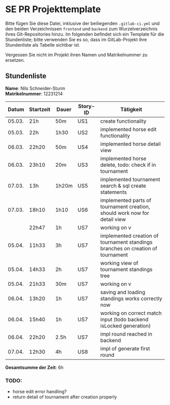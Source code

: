 # SE PR Projekttemplate

Bitte fügen Sie diese Datei, inklusive der beiliegenden `.gitlab-ci.yml` und den beiden Verzeichnissen `frontend` und `backend` zum Wurzelverzeichnis ihres Git-Repositories hinzu.
Im folgenden befindet sich ein Template für die Stundenliste; bitte verwenden Sie es so, dass im GitLab-Projekt ihre Stundenliste als Tabelle sichtbar ist.

Vergessen Sie nicht im Projekt ihren Namen und Matrikelnummer zu ersetzen.

## Stundenliste

**Name**: Nils Schneider-Sturm\
**Matrikelnummer**: 12231214


| Datum  | Startzeit | Dauer | Story-ID | Tätigkeit                                                                       |
|--------|-----------|------|----------|---------------------------------------------------------------------------------|
| 05.03. | 21h       | 50m  | US1      | create functionality                                                            |
| 05.03. | 22h       | 1h30 | US2      | implemented horse edit functionality                                            |
| 06.03. | 22h20     | 50m  | US4      | implemented horse detail view                                                   |
| 06.03. | 23h10     | 20m  | US3      | implemented horse delete, todo: check if in tournament                          |
| 07.03. | 13h       | 1h20m | US5      | implemented tournament search & sql create statements                           |
| 07.03. | 18h10     | 1h10 | US6      | implemented parts of tournament creation, should work now for detail view       |
|        | 22h47     | 1h   | US7      | working on v                                                                    |
| 05.04. | 11h33     | 3h   | US7      | implemented creation of tournament standings branches on creation of tournament |
| 05.04. | 14h33     | 2h   | US7      | working view of tournament standings tree                                       |
| 05.04. | 21h33     | 30m  | US7      | working on v                                                                    |
| 06.04. | 13h20     | 1h   | US7      | saving and loading standings works correctly now                                |
| 06.04. | 15h40     | 1h   | US7      | working on correct match input (todo backend isLocked generation)               |
| 06.04. | 22h20     | 2.5h | US7      | impl round reached in backend                                                   |
| 07.04. | 12h30     | 4h   | US8      | impl of generate first round                                                    |

**Gesamtsumme der Zeit**: 6h 

### TODO:
* horse edit error handling?
* return detail of tournament after creation properly
